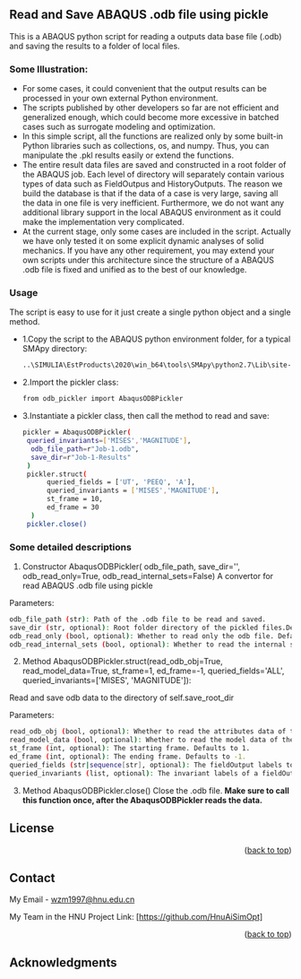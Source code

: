 ## Read and Save ABAQUS .odb file using pickle

This is a ABAQUS python script for reading a outputs data base file (.odb) and saving the results to a folder of local files.

### Some Illustration:
* For some cases, it could convenient that the output results can be processed in your own external Python environment.
* The scripts published by other developers so far are not efficient and generalized enough, which could become more excessive in batched cases such as surrogate modeling and optimization.
* In this simple script, all the functions are realized only by some built-in Python libraries such as collections, os, and numpy. Thus, you can manipulate the .pkl results easily or extend the functions.
* The entire result data files are saved and constructed in a root folder of the ABAQUS job. Each level of directory will separately contain various types of data such as FieldOutpus and HistoryOutputs. The reason we build the database is that if the data of a case is very large, saving all the data in one file is very inefficient. Furthermore, we do not want any additional library  support in the local ABAQUS environment as it could make the implementation very complicated.
* At the current stage, only some cases are included in the script. Actually we have only tested it on some explicit dynamic analyses of solid mechanics. If you have any other requirement, you may extend your own scripts under this architecture since the structure of a ABAQUS .odb file is fixed and unified as to the best of our knowledge.


### Usage

The script is easy to use for it just create a single python object and a single method.

* 1.Copy the script to the ABAQUS python environment folder, for a typical SMApy directory:
  ```sh
  ..\SIMULIA\EstProducts\2020\win_b64\tools\SMApy\python2.7\Lib\site-packages\
  ```
* 2.Import the pickler class:
  ```sh
  from odb_pickler import AbaqusODBPickler
  ```
* 3.Instantiate a pickler class, then call the method to read and save:
  ```sh
  pickler = AbaqusODBPickler(
   queried_invariants=['MISES','MAGNITUDE'],
    odb_file_path=r"Job-1.odb",
    save_dir=r"Job-1-Results"
   )
   pickler.struct(
        queried_fields = ['UT', 'PEEQ', 'A'],
        queried_invariants = ['MISES','MAGNITUDE'],
        st_frame = 10,
        ed_frame = 30
    )
   pickler.close()

  ```
### Some detailed descriptions


1. Constructor AbaqusODBPickler(                 odb_file_path, save_dir='', odb_read_only=True,                  odb_read_internal_sets=False)
A convertor for read ABAQUS .odb file using pickle

Parameters:
```sh
odb_file_path (str): Path of the .odb file to be read and saved.
save_dir (str, optional): Root folder directory of the pickled files.Defaults to empty, and the pickled files will besaved in the same directory with the odb file.
odb_read_only (bool, optional): Whether to read only the odb file. Defaults to True.
odb_read_internal_sets (bool, optional): Whether to read the internal set of the odb file. Defaults to False.
```     
2. Method AbaqusODBPickler.struct(read_odb_obj=True, read_model_data=True, st_frame=1,             ed_frame=-1, queried_fields='ALL',
               queried_invariants=['MISES', 'MAGNITUDE']):
        
Read and save odb data to the directory of self.save_root_dir

Parameters:
```sh
read_odb_obj (bool, optional): Whether to read the attributes data of the ODB object. Defaults to True.
read_model_data (bool, optional): Whether to read the model data of the odb.rootAssembly object. Defaults to True.
st_frame (int, optional): The starting frame. Defaults to 1.
ed_frame (int, optional): The ending frame. Defaults to -1.
queried_fields (str|sequence[str], optional): The fieldOutput labels to read. Defaults to 'ALL'.
queried_invariants (list, optional): The invariant labels of a fieldOutput to read. Defaults to ['MISES', 'MAGNITUDE'].
  ```    

3. Method AbaqusODBPickler.close()
Close the .odb file. **Make sure to call this function once, after the AbaqusODBPickler reads the data.**


<!-- LICENSE -->
## License


<p align="right">(<a href="#readme-top">back to top</a>)</p>



<!-- CONTACT -->
## Contact

My Email - wzm1997@hnu.edu.cn

My Team in the HNU Project Link: [https://github.com/HnuAiSimOpt]

<p align="right">(<a href="#readme-top">back to top</a>)</p>



<!-- ACKNOWLEDGMENTS -->
## Acknowledgments
